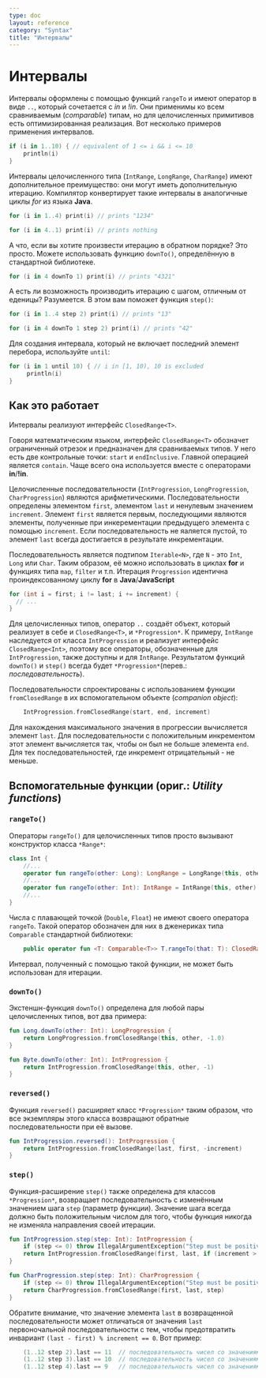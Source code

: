 ```yaml
---
type: doc
layout: reference
category: "Syntax"
title: "Интервалы"
---
```


<!-- # Ranges -->
# Интервалы

<!-- Range expressions are formed with `rangeTo` functions that have the operator form `..` which is complemented by *in*{: .keyword } and *!in*{: .keyword }. -->
<!-- Range is defined for any comparable type, but for integral primitive types it has an optimized implementation. Here are some examples of using ranges -->
Интервалы оформлены с помощью функций `rangeTo` и имеют оператор в виде `..`, который сочетается с *in* и *!in*.
Они применимы ко всем сравниваемым (_comparable_) типам, но для целочисленных примитивов есть оптимизированная реализация. Вот несколько примеров применения интервалов.

``` kotlin
if (i in 1..10) { // equivalent of 1 <= i && i <= 10
    println(i)
}
```

<!-- Integral type ranges (`IntRange`, `LongRange`, `CharRange`) have an extra feature: they can be iterated over. -->
<!-- The compiler takes care of converting this analogously to Java's indexed *for*{: .keyword }-loop, without extra overhead. -->
Интервалы целочисленного типа (`IntRange`, `LongRange`, `CharRange`) имеют дополнительное преимущество: они могут иметь дополнительную итерацию.
Компилятор конвертирует такие интервалы в аналогичные циклы *for* из языка <b>Java</b>.

``` kotlin
for (i in 1..4) print(i) // prints "1234"

for (i in 4..1) print(i) // prints nothing
```

<!-- What if you want to iterate over numbers in reverse order? It's simple. You can use the `downTo()` function defined in the standard library -->
А что, если вы хотите произвести итерацию в обратном порядке? Это просто. Можете использовать функцию `downTo()`, определённую в стандартной библиотеке.

``` kotlin
for (i in 4 downTo 1) print(i) // prints "4321"
```

<!-- Is it possible to iterate over numbers with arbitrary step, not equal to 1? Sure, the `step()` function will help you -->
А есть ли возможность производить итерацию с шагом, отличным от еденицы? Разумеется. В этом вам поможет функция `step()`:

``` kotlin
for (i in 1..4 step 2) print(i) // prints "13"

for (i in 4 downTo 1 step 2) print(i) // prints "42"
```

<!-- To create a range which does not include its end element, you can use the `until` function: -->
Для создания интервала, который не включает последний элемент перебора, используйте `until`:

``` kotlin
for (i in 1 until 10) { // i in [1, 10), 10 is excluded
     println(i)
}
```

<!-- ## How it works -->
## Как это работает

<!-- Ranges implement a common interface in the library: `ClosedRange<T>`. -->
Интервалы реализуют интерфейс `ClosedRange<T>`.

<!-- `ClosedRange<T>` denotes a closed interval in the mathematical sense, defined for comparable types. -->
<!-- It has two endpoints: `start` and `endInclusive`, which are included in the range. -->
<!-- The main operation is `contains`, usually used in the form of *in*{: .keyword }/*!in*{: .keyword } operators. -->
Говоря математическим языком, интерфейс `ClosedRange<T>` обозначет ограниченный отрезок и предназначен для сравниваемых типов.
У него есть две контрольные точки: `start` и `endInclusive`. Главной операцией является `contain`. Чаще всего она используется вместе с операторами **in**/**!in**.

<!-- Integral type progressions (`IntProgression`, `LongProgression`, `CharProgression`) denote an arithmetic progression. -->
<!-- Progressions are defined by the `first` element, the `last` element and a non-zero `increment`. -->
<!-- The first element is `first`, subsequent elements are the previous element plus `increment`. The `last` element is always hit by iteration unless the progression is empty. -->
Целочисленные последовательности (`IntProgression`, `LongProgression`, `CharProgression`) являются арифметическими.
Последовательности определены элементом `first`, элементом `last` и ненулевым значением `increment`.
Элемент `first` является первым, последующими являются элементы, полученные при инкерементации предыдущего элемента с помощью `increment`. Если последовательность не
 яаляется пустой, то элемент `last` всегда достигается в результате инкрементации.

<!-- A progression is a subtype of `Iterable<N>`, where `N` is `Int`, `Long` or `Char` respectively, so it can be used in *for*{: .keyword }-loops and functions like `map`, `filter`, etc. -->
<!-- Iteration over `Progression` is equivalent to an indexed *for*{: .keyword }-loop in Java/JavaScript: -->
Последовательность является подтипом `Iterable<N>`, где `N` - это `Int`, `Long` или `Char`. Таким образом, её можно использовать в циклах **for** и функциях типа `map`, `filter` и т.п.
Итерация `Progression` идентична проиндексованному циклу **for** в <b>Java</b>/<b>JavaScript</b>

``` java
for (int i = first; i != last; i += increment) {
  // ...
}
```

<!-- For integral types, the `..` operator creates an object which implements both `ClosedRange<T>` and `*Progression`. -->
<!-- For example, `IntRange` implements `ClosedRange<Int>` and extends `IntProgression`, thus all operations defined for `IntProgression` are available for `IntRange` as well. -->
<!-- The result of the `downTo()` and `step()` functions is always a `*Progression`. -->
Для целочисленных типов, оператор `..` создаёт объект, который реализует в себе и `ClosedRange<T>`, и `*Progression*`.
К примеру, `IntRange` наследуется от класса `IntProgression` и реализует интерфейс `ClosedRange<Int>`, поэтому все операторы, обозначенные для `IntProgression`, также доступны и для
`IntRange`. Результатом функций `downTo()` и `step()` всегда будет `*Progression*`(перев.: _последовательность_).


<!-- Progressions are constructed with the `fromClosedRange` function defined in their companion objects: -->
Последовательности спроектированы с использованием функции `fromClosedRange` в их вспомогательном объекте (_companion object_):


``` kotlin
    IntProgression.fromClosedRange(start, end, increment)
```

<!-- The `last` element of the progression is calculated to find maximum value not greater than the `end` value for positive `increment` or minimum value not less than the `end` value for negative `increment` such that `(last - first) % increment == 0`. -->
Для нахождения максимального значения в прогрессии вычисляется элемент `last`. Для последовательности с положительным инкрементом этот элемент вычисляется так, чтобы он был не больше
элемента `end`. Для тех последовательностей, где инкремент отрицательный - не меньше.


<!-- ## Utility functions -->
## Вспомогательные функции (ориг.: _Utility functions_)

### `rangeTo()`

<!-- The `rangeTo()` operators on integral types simply call the constructors of `*Range` classes, e.g.: -->
Операторы `rangeTo()` для целочисленных типов просто вызывают конструктор класса `*Range*`:

``` kotlin
class Int {
    //...
    operator fun rangeTo(other: Long): LongRange = LongRange(this, other)
    //...
    operator fun rangeTo(other: Int): IntRange = IntRange(this, other)
    //...
}
```

<!-- Floating point numbers (`Double`, `Float`) do not define their `rangeTo` operator, and the one provided by the standard library for generic `Comparable` types is used instead: -->
Числа с плавающей точкой (`Double`, `Float`) не имеют своего оператора `rangeTo`. Такой оператор обозначен для них в дженериках типа `Comparable` стандартной библиотеки:

``` kotlin
    public operator fun <T: Comparable<T>> T.rangeTo(that: T): ClosedRange<T>
```

<!-- The range returned by this function cannot be used for iteration. -->
Интервал, полученный с помощью такой функции, не может быть использован для итерации.

### `downTo()`

<!-- The `downTo()` extension function is defined for any pair of integral types, here are two examples: -->
Экстеншн-функция `downTo()` определена для любой пары целочисленных типов, вот два примера:

``` kotlin
fun Long.downTo(other: Int): LongProgression {
    return LongProgression.fromClosedRange(this, other, -1.0)
}

fun Byte.downTo(other: Int): IntProgression {
    return IntProgression.fromClosedRange(this, other, -1)
}
```

### `reversed()`

<!-- The `reversed()` extension functions are defined for each `*Progression` classes, and all of them return reversed progressions. -->
Функция `reversed()` расширяет класс `*Progression*` таким образом, что все экземпляры этого класса возвращают обратные последовательности при её вызове.

``` kotlin
fun IntProgression.reversed(): IntProgression {
    return IntProgression.fromClosedRange(last, first, -increment)
}
```

### `step()`

<!-- `step()` extension functions are defined for `*Progression` classes, -->
<!-- all of them return progressions with modified `step` values (function parameter). -->
<!-- The step value is required to be always positive, therefore this function never changes the direction of iteration. -->
Функция-расширение `step()` также определена для классов `*Progression*`,
возвращает последовательность с изменённым значением шага `step` (параметр функции).
Значение шага всегда должно быть положительным числом для того, чтобы функция никогда не изменяла направления своей итерации.

``` kotlin
fun IntProgression.step(step: Int): IntProgression {
    if (step <= 0) throw IllegalArgumentException("Step must be positive, was: $step") //шаг должен быть положительным
    return IntProgression.fromClosedRange(first, last, if (increment > 0) step else -step)
}

fun CharProgression.step(step: Int): CharProgression {
    if (step <= 0) throw IllegalArgumentException("Step must be positive, was: $step")
    return CharProgression.fromClosedRange(first, last, step)
}
```

<!-- Note that the `last` value of the returned progression may become different from the `last` value of the original progression in order to preserve the invariant `(last - first) % increment == 0`. Here is an example: -->
Обратите внимание, что значение элемента `last` в возвращенной последовательности может отличаться от значения `last` первоночальной последовательности с тем,
чтобы предотвратить инвариант `(last - first) % increment == 0`. Вот пример:

``` kotlin
    (1..12 step 2).last == 11  // последовательность чисел со значениями [1, 3, 5, 7, 9, 11]
    (1..12 step 3).last == 10  // последовательность чисел со значениями [1, 4, 7, 10]
    (1..12 step 4).last == 9   // последовательность чисел со значениями [1, 5, 9]
```
